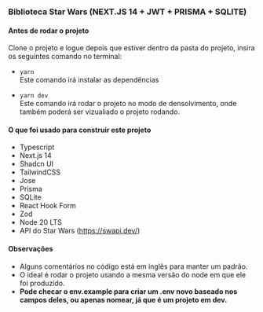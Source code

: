 ### Biblioteca Star Wars (NEXT.JS 14 + JWT + PRISMA + SQLITE)

#### Antes de rodar o projeto
Clone o projeto e logue depois que estiver dentro da pasta do projeto,
insira os seguintes comando no terminal:

- `yarn` <br/>
Este comando irá instalar as dependências

- `yarn dev`<br/>
Este comando irá rodar o projeto no modo de densolvimento, onde também
poderá ser vizualiado o projeto rodando.

#### O que foi usado para construir este projeto
- Typescript
- Next.js 14
- Shadcn UI
- TailwindCSS
- Jose
- Prisma
- SQLite
- React Hook Form
- Zod
- Node 20 LTS
- API do Star Wars (https://swapi.dev/)

#### Observações
- Alguns comentários no código está em inglês para manter um padrão.
- O ideal é rodar o projeto usando a mesma versão do node em que ele foi produzido.
- <b>Pode checar o env.example para criar um .env novo baseado nos campos deles, ou apenas nomear, já que é um projeto em dev.</b>